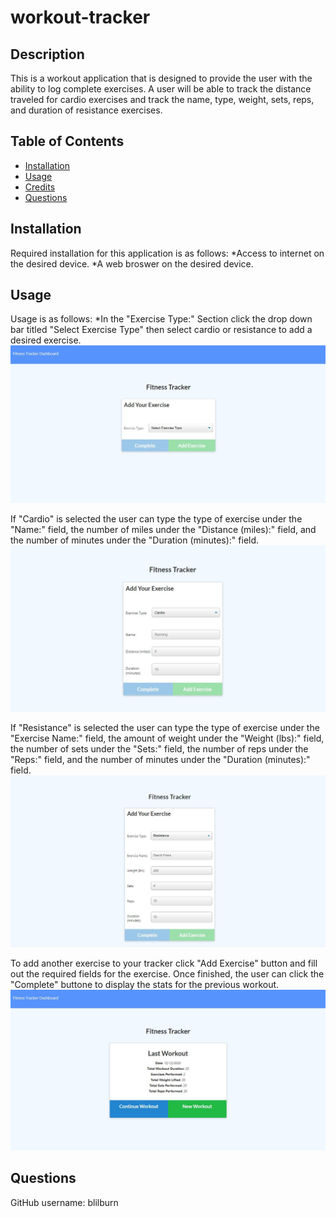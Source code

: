 # workout-tracker

## Description 

This is a workout application that is designed to provide the user with the ability to log complete exercises. A user will be able to track the distance traveled for cardio exercises and track the name, type, weight, sets, reps, and duration of resistance exercises.

## Table of Contents 

* [Installation](#installation)
* [Usage](#usage)
* [Credits](#credits)
* [Questions](#questions)

## Installation

Required installation for this application is as follows:
*Access to internet on the desired device.
*A web broswer on the desired device.


## Usage 

Usage is as follows:
*In the "Exercise Type:" Section click the drop down bar titled "Select Exercise Type" then select cardio or resistance to add a desired exercise. 
![empoy](./public\assets\wo.JPG)

If "Cardio" is selected the user can type the type of exercise under the "Name:" field, the number of miles under the "Distance (miles):" field, and the number of minutes under the "Duration (minutes):" field. 
![empoy](./public\assets\cardiowo.JPG)

If "Resistance" is selected the user can type the type of exercise under the "Exercise Name:" field, the amount of weight under the "Weight (lbs):" field, the number of sets under the "Sets:" field, the number of reps under the "Reps:" field, and the number of minutes under the "Duration (minutes):" field.
![empoy](./public\assets\reswo.JPG)

To add another exercise to your tracker click "Add Exercise" button and fill out the required fields for the exercise. Once finished, the user can click the "Complete" buttone to display the stats for the previous workout.
![empoy](./public\assets\postwo.JPG)



## Questions

GitHub username: blilburn
